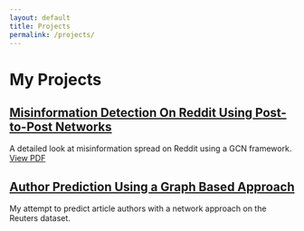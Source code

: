 ```yaml
---
layout: default
title: Projects
permalink: /projects/
---
```


# My Projects

## [Misinformation Detection On Reddit Using Post-to-Post Networks](/projects/project1/)
A detailed look at misinformation spread on Reddit using a GCN framework. [View PDF](/assets/pdfs/GCNfinalreport.pdf)

## [Author Prediction Using a Graph Based Approach](/projects/project2/)
My attempt to predict article authors with a network approach on the Reuters dataset.


